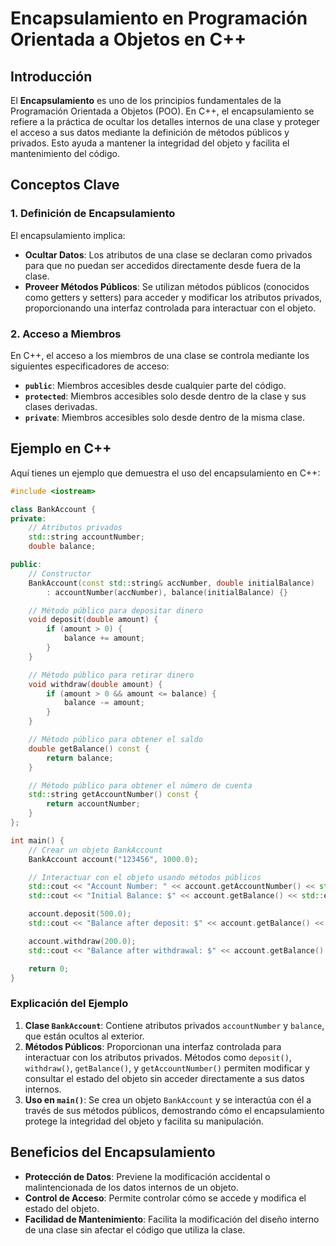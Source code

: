 # **Encapsulamiento en Programación Orientada a Objetos en C++**

## **Introducción**

El **Encapsulamiento** es uno de los principios fundamentales de la Programación Orientada a Objetos (POO). En C++, el encapsulamiento se refiere a la práctica de ocultar los detalles internos de una clase y proteger el acceso a sus datos mediante la definición de métodos públicos y privados. Esto ayuda a mantener la integridad del objeto y facilita el mantenimiento del código.

## **Conceptos Clave**

### **1. Definición de Encapsulamiento**

El encapsulamiento implica:
- **Ocultar Datos**: Los atributos de una clase se declaran como privados para que no puedan ser accedidos directamente desde fuera de la clase.
- **Proveer Métodos Públicos**: Se utilizan métodos públicos (conocidos como getters y setters) para acceder y modificar los atributos privados, proporcionando una interfaz controlada para interactuar con el objeto.

### **2. Acceso a Miembros**

En C++, el acceso a los miembros de una clase se controla mediante los siguientes especificadores de acceso:
- **`public`**: Miembros accesibles desde cualquier parte del código.
- **`protected`**: Miembros accesibles solo desde dentro de la clase y sus clases derivadas.
- **`private`**: Miembros accesibles solo desde dentro de la misma clase.

## **Ejemplo en C++**

Aquí tienes un ejemplo que demuestra el uso del encapsulamiento en C++:

```cpp
#include <iostream>

class BankAccount {
private:
    // Atributos privados
    std::string accountNumber;
    double balance;

public:
    // Constructor
    BankAccount(const std::string& accNumber, double initialBalance)
        : accountNumber(accNumber), balance(initialBalance) {}

    // Método público para depositar dinero
    void deposit(double amount) {
        if (amount > 0) {
            balance += amount;
        }
    }

    // Método público para retirar dinero
    void withdraw(double amount) {
        if (amount > 0 && amount <= balance) {
            balance -= amount;
        }
    }

    // Método público para obtener el saldo
    double getBalance() const {
        return balance;
    }

    // Método público para obtener el número de cuenta
    std::string getAccountNumber() const {
        return accountNumber;
    }
};

int main() {
    // Crear un objeto BankAccount
    BankAccount account("123456", 1000.0);

    // Interactuar con el objeto usando métodos públicos
    std::cout << "Account Number: " << account.getAccountNumber() << std::endl;
    std::cout << "Initial Balance: $" << account.getBalance() << std::endl;

    account.deposit(500.0);
    std::cout << "Balance after deposit: $" << account.getBalance() << std::endl;

    account.withdraw(200.0);
    std::cout << "Balance after withdrawal: $" << account.getBalance() << std::endl;

    return 0;
}
```

### **Explicación del Ejemplo**

1. **Clase `BankAccount`**: Contiene atributos privados `accountNumber` y `balance`, que están ocultos al exterior.
2. **Métodos Públicos**: Proporcionan una interfaz controlada para interactuar con los atributos privados. Métodos como `deposit()`, `withdraw()`, `getBalance()`, y `getAccountNumber()` permiten modificar y consultar el estado del objeto sin acceder directamente a sus datos internos.
3. **Uso en `main()`**: Se crea un objeto `BankAccount` y se interactúa con él a través de sus métodos públicos, demostrando cómo el encapsulamiento protege la integridad del objeto y facilita su manipulación.

## **Beneficios del Encapsulamiento**

- **Protección de Datos**: Previene la modificación accidental o malintencionada de los datos internos de un objeto.
- **Control de Acceso**: Permite controlar cómo se accede y modifica el estado del objeto.
- **Facilidad de Mantenimiento**: Facilita la modificación del diseño interno de una clase sin afectar el código que utiliza la clase.
